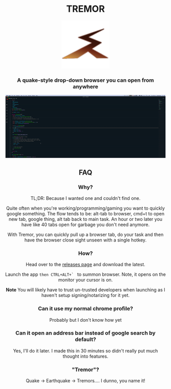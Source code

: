 <center>

# TREMOR

<img src="icon/icon.png" width="150">
  
### A quake-style drop-down browser you can open from anywhere
  
![Tremor Demo](./tremor.gif)

## FAQ

### Why?

TL;DR: Because I wanted one and couldn't find one.

Quite often when you're working/programming/gaming you want to quickly google something. The flow tends to be: alt-tab to browser, cmd+t to open new tab, google thing, alt tab back to main task. An hour or two later you have like 40 tabs open for garbage you don't need anymore.

With Tremor, you can quickly pull up a browser tab, do your task and then have the browser close sight unseen with a single hotkey.

### How?

Head over to the [releases page](https://github.com/zbarbuto/tremor/releases) and download the latest.

Launch the app `` then CTRL+ALT+`  `` to summon browser. Note, it opens on the monitor your cursor is on.

**Note** You will likely have to trust un-trusted developers when launching as I haven't setup signing/notarizing for it yet.

### Can it use my normal chrome profile?

Probably but I don't know how yet

### Can it open an address bar instead of google search by default?

Yes, I'll do it later. I made this in 30 minutes so didn't really put much thought into features.

### "Tremor"?

Quake -> Earthquake -> Tremors.... I dunno, you name it!

</center>
